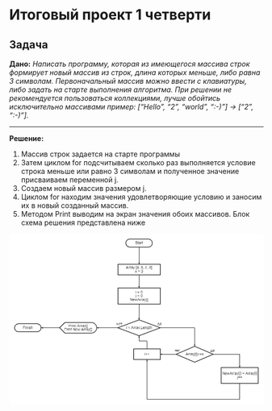 # Итоговый проект 1 четверти
## Задача
**Дано:** *Написать программу, которая из имеющегося массива строк формирует новый массив из строк, длина которых меньше, либо равна 3 символам. Первоначальный массив можно ввести с клавиатуры, либо задать на старте выполнения алгоритма. При решении не рекомендуется пользоваться коллекциями, лучше обойтись исключительно массивами
пример: [“Hello”, “2”, “world”, “:-)”] → [“2”, “:-)”].*
*****
**Решение:**
1. Массив строк задается на старте программы
2. Затем циклом for подсчитываем сколько раз выполняется условие строка меньше или равно 3 символам и полученное значение присваиваем  переменной j.
3. Создаем новый массив размером j.
4. Циклом for находим значения удовлетворяющие условию и заносим их в новый созданный массив.
5. Методом Print выводим на экран значения обоих массивов.
Блок схема решения представлена ниже

![diagram](diagram.png)
